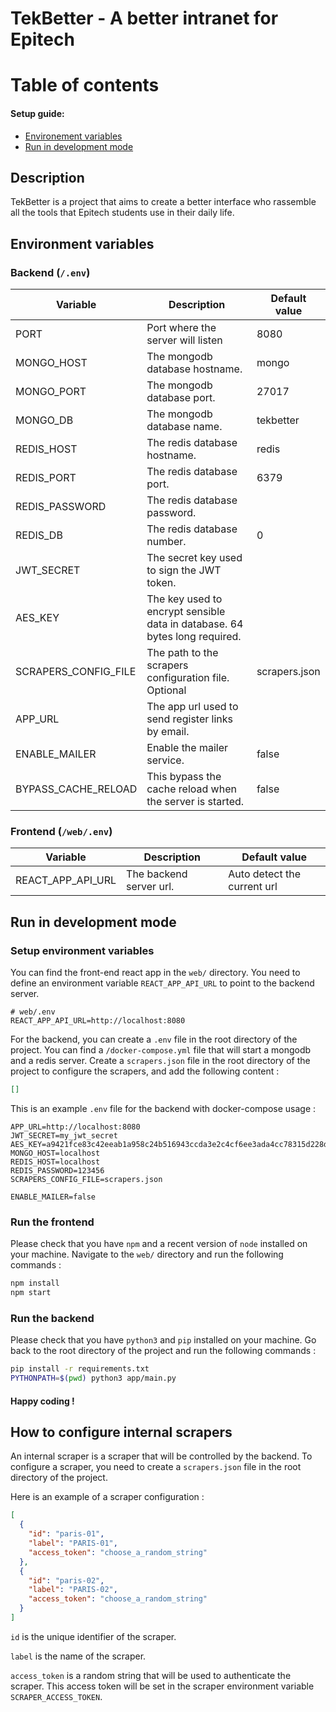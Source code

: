 # TekBetter - A better intranet for Epitech

# Table of contents

#### Setup guide:

- [Environement variables](#environment-variables)
- [Run in development mode](#run-in-development-mode)

## Description

TekBetter is a project that aims to create a better interface who rassemble all the tools that Epitech students use in
their daily life.

## Environment variables

### Backend (`/.env`)

| Variable             | Description                                                                | Default value |
|----------------------|----------------------------------------------------------------------------|---------------|
| PORT                 | Port where the server will listen                                          | 8080          |
| MONGO_HOST           | The mongodb database hostname.                                             | mongo         |
| MONGO_PORT           | The mongodb database port.                                                 | 27017         |
| MONGO_DB             | The mongodb database name.                                                 | tekbetter     |
| REDIS_HOST           | The redis database hostname.                                               | redis         |
| REDIS_PORT           | The redis database port.                                                   | 6379          |
| REDIS_PASSWORD       | The redis database password.                                               |               |
| REDIS_DB             | The redis database number.                                                 | 0             |
| JWT_SECRET           | The secret key used to sign the JWT token.                                 |               |
| AES_KEY              | The key used to encrypt sensible data in database. 64 bytes long required. |               |
| SCRAPERS_CONFIG_FILE | The path to the scrapers configuration file. Optional                      | scrapers.json |
| APP_URL              | The app url used to send register links by email.                          |               |
| ENABLE_MAILER        | Enable the mailer service.                                                 | false         |
| BYPASS_CACHE_RELOAD  | This bypass the cache reload when the server is started.                   | false         |

### Frontend (`/web/.env`)

| Variable          | Description             | Default value               |
|-------------------|-------------------------|-----------------------------|
| REACT_APP_API_URL | The backend server url. | Auto detect the current url |

## Run in development mode

### Setup environment variables

You can find the front-end react app in the `web/` directory.
You need to define an environment variable `REACT_APP_API_URL` to point to the backend server.

```dotenv
# web/.env
REACT_APP_API_URL=http://localhost:8080
```

For the backend, you can create a `.env` file in the root directory of the project.
You can find a `/docker-compose.yml` file that will start a mongodb and a redis server.
Create a `scrapers.json` file in the root directory of the project to configure the scrapers, and add the following
content :

```json
[]
```

This is an example `.env` file for the backend with docker-compose usage :

```dotenv
APP_URL=http://localhost:8080
JWT_SECRET=my_jwt_secret
AES_KEY=a9421fce83c42eeab1a958c24b516943ccda3e2c4cf6ee3ada4cc78315d228d2
MONGO_HOST=localhost
REDIS_HOST=localhost
REDIS_PASSWORD=123456
SCRAPERS_CONFIG_FILE=scrapers.json

ENABLE_MAILER=false
```

### Run the frontend

Please check that you have `npm` and a recent version of `node` installed on your machine.
Navigate to the `web/` directory and run the following commands :

```bash
npm install
npm start
```

### Run the backend

Please check that you have `python3` and `pip` installed on your machine.
Go back to the root directory of the project and run the following commands :

```bash
pip install -r requirements.txt
PYTHONPATH=$(pwd) python3 app/main.py
```

#### Happy coding !

## How to configure internal scrapers

An internal scraper is a scraper that will be controlled by the backend.
To configure a scraper, you need to create a `scrapers.json` file in the root directory of the project.

Here is an example of a scraper configuration :

```json
[
  {
    "id": "paris-01",
    "label": "PARIS-01",
    "access_token": "choose_a_random_string"
  },
  {
    "id": "paris-02",
    "label": "PARIS-02",
    "access_token": "choose_a_random_string"
  }
]
```

`id` is the unique identifier of the scraper.

`label` is the name of the scraper.

`access_token` is a random string that will be used to authenticate the scraper. This access token will be set in the
scraper environment variable `SCRAPER_ACCESS_TOKEN`.